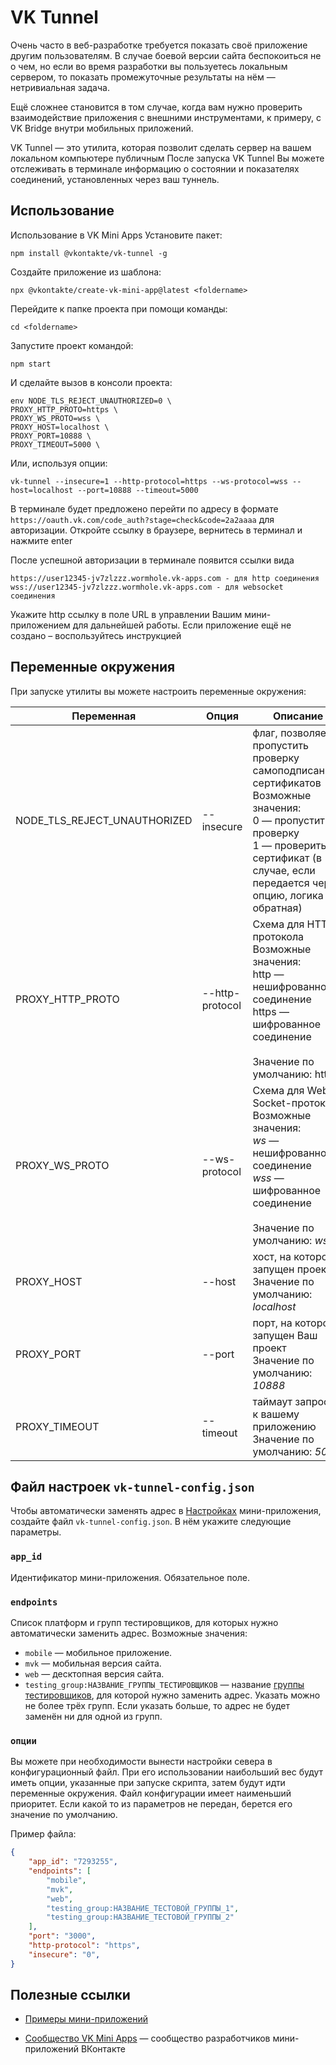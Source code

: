 # VK Tunnel

Очень часто в веб-разработке требуется показать своё приложение другим пользователям. В случае боевой версии сайта беспокоиться не о чем, но если во время разработки вы пользуетесь локальным сервером, то показать промежуточные результаты на нём — нетривиальная задача.

Ещё сложнее становится в том случае, когда вам нужно проверить взаимодействие приложения с внешними инструментами, к примеру, с VK Bridge внутри мобильных приложений.

VK Tunnel — это утилита, которая позволит сделать сервер на вашем локальном компьютере публичным
После запуска VK Tunnel Вы можете отслеживать в терминале информацию о состоянии и показателях соединений, установленных через ваш туннель.

## Использование

Использование в VK Mini Apps
Установите пакет:

    npm install @vkontakte/vk-tunnel -g

Создайте приложение из шаблона:

    npx @vkontakte/create-vk-mini-app@latest <foldername>

Перейдите к папке проекта при помощи команды:

    cd <foldername>

Запустите проект командой:

    npm start

И сделайте вызов в консоли проекта:

    env NODE_TLS_REJECT_UNAUTHORIZED=0 \
    PROXY_HTTP_PROTO=https \
    PROXY_WS_PROTO=wss \
    PROXY_HOST=localhost \
    PROXY_PORT=10888 \
    PROXY_TIMEOUT=5000 \

Или, используя опции:

    vk-tunnel --insecure=1 --http-protocol=https --ws-protocol=wss --host=localhost --port=10888 --timeout=5000

В терминале будет предложено перейти по адресу в формате
`https://oauth.vk.com/code_auth?stage=check&code=2a2aaaa` для авторизации. Откройте ссылку в браузере, вернитесь в терминал и нажмите enter

После успешной авторизации в терминале появится ссылки вида

    https://user12345-jv7zlzzz.wormhole.vk-apps.com - для http соединения
    wss://user12345-jv7zlzzz.wormhole.vk-apps.com - для websocket соединения

Укажите http ссылку в поле URL в управлении Вашим мини-приложением для дальнейшей работы. Если приложение ещё не создано – воспользуйтесь инструкцией

## Переменные окружения

При запуске утилиты вы можете настроить переменные окружения:

| Переменная                   | Опция           | Описание                                                                                                                                                                                                  |
| ---------------------------- | --------------- | --------------------------------------------------------------------------------------------------------------------------------------------------------------------------------------------------------- |
| NODE_TLS_REJECT_UNAUTHORIZED | --insecure      | флаг, позволяет пропустить проверку самоподписанных сертификатов <br>Возможные значения: <br>0 — пропустить проверку<br>1 — проверить сертификат (в случае, если передается через опцию, логика обратная) |
| PROXY_HTTP_PROTO             | --http-protocol | Схема для HTTP протокола<br>Возможные значения: <br>http — нешифрованное соединение <br>https — шифрованное соединение<br><br>Значение по умолчанию: http                                                 |
| PROXY_WS_PROTO               | --ws-protocol   | Схема для Web Socket-протокола<br>Возможные значения: <br>_ws_ — нешифрованное соединение <br>_wss_ — шифрованное соединение<br><br>Значение по умолчанию: _ws_                                           |
| PROXY_HOST                   | --host          | хост, на котором запущен проект<br>Значение по умолчанию: _localhost_                                                                                                                                     |
| PROXY_PORT                   | --port          | порт, на котором запущен Ваш проект<br>Значение по умолчанию: _10888_                                                                                                                                     |
| PROXY_TIMEOUT                | --timeout       | таймаут запросов к вашему приложению<br>Значение по умолчанию: _5000_                                                                                                                                     |

## Файл настроек `vk-tunnel-config.json`

Чтобы автоматически заменять адрес в [Настройках](https://dev.vk.com/mini-apps/management/settings) мини-приложения, создайте файл `vk-tunnel-config.json`. В нём укажите следующие параметры.

### `app_id`

Идентификатор мини-приложения. Обязательное поле.

### `endpoints`

Список платформ и групп тестировщиков, для которых нужно автоматически заменить адрес. Возможные значения:

- `mobile` — мобильное приложение.
- `mvk` — мобильная версия сайта.
- `web` — десктопная версия сайта.
- `testing_group:НАЗВАНИЕ_ГРУППЫ_ТЕСТИРОВЩИКОВ` — название [группы тестировщиков](https://dev.vk.com/mini-apps/management/testing), для которой нужно заменить адрес. Указать можно не более трёх групп. Если указать больше, то адрес не будет заменён ни для одной из групп.

### `опции`

Вы можете при необходимости вынести настройки севера в конфигурационный файл. При его использовании наибольший вес будут иметь опции, указанные при запуске скрипта, затем будут идти переменные окружения. Файл конфигурации имеет наименьший приоритет. Если какой то из параметров не передан, берется его значение по умолчанию.

Пример файла:

```JSON
{
    "app_id": "7293255",
    "endpoints": [
        "mobile",
        "mvk",
        "web",
        "testing_group:НАЗВАНИЕ_ТЕСТОВОЙ_ГРУППЫ_1",
        "testing_group:НАЗВАНИЕ_ТЕСТОВОЙ_ГРУППЫ_2"
    ],
    "port": "3000",
    "http-protocol": "https",
    "insecure": "0",
}
```

## Полезные ссылки

- [Примеры мини-приложений](https://dev.vk.com/mini-apps/examples)

- [Сообщество VK Mini Apps](https://vk.com/vkappsdev) — сообщество разработчиков мини-приложений ВКонтакте

